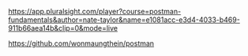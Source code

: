 https://app.pluralsight.com/player?course=postman-fundamentals&author=nate-taylor&name=e1081acc-e3d4-4033-b469-911b66aea14b&clip=0&mode=live

https://github.com/wonmaungthein/postman


